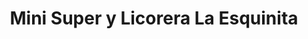 ---
title: "Mini Super y Licorera La Esquinita"
url: /desamparados/mini-super-y-licorera-la-esquinita/
shop: comodidad
---